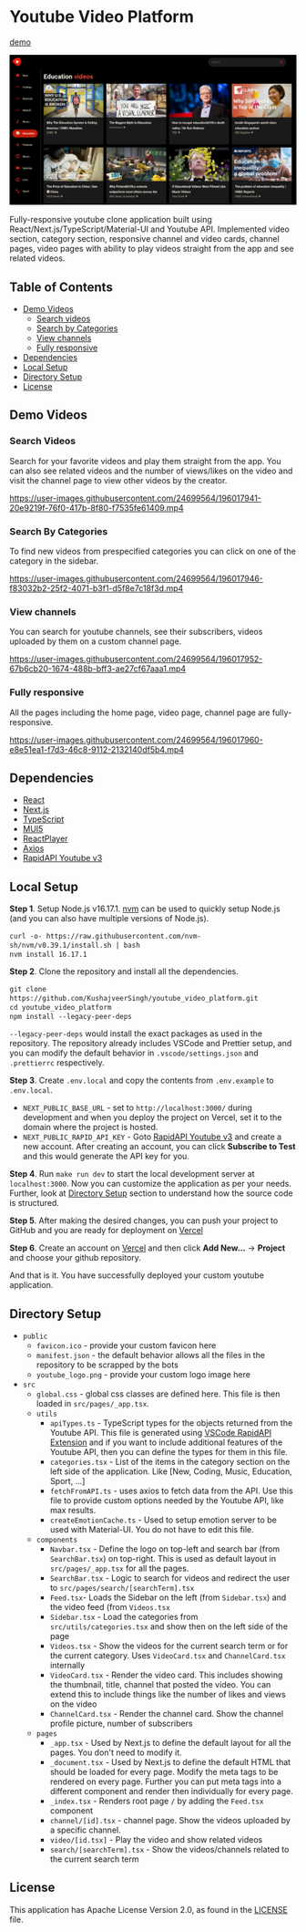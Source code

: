# Youtube Video Platform
[demo](https://kushaj-youtube-video-platform.vercel.app/)

![](assets/demo_image.png)

Fully-responsive youtube clone application built using React/Next.js/TypeScript/Material-UI and Youtube API. Implemented video section, category section, responsive channel and video cards, channel pages, video pages with ability to play videos straight from the app and see related videos.

## Table of Contents
- [Demo Videos](#demo-videos)
    - [Search videos](#search-videos)
    - [Search by Categories](#search-by-categories)
    - [View channels](#view-channels)
    - [Fully responsive](#fully-responsive)
- [Dependencies](#dependencies)
- [Local Setup](#local-setup)
- [Directory Setup](#directory-setup)
- [License](#license)

## Demo Videos

### Search Videos
Search for your favorite videos and play them straight from the app. You can also see related videos and the number of views/likes on the video and visit the channel page to view other videos by the creator.

https://user-images.githubusercontent.com/24699564/196017941-20e9219f-76f0-417b-8f80-f7535fe61409.mp4

### Search By Categories
To find new videos from prespecified categories you can click on one of the category in the sidebar.

https://user-images.githubusercontent.com/24699564/196017946-f83032b2-25f2-4071-b3f1-d5f8e7c18f3d.mp4

### View channels
You can search for youtube channels, see their subscribers, videos uploaded by them on a custom channel page.

https://user-images.githubusercontent.com/24699564/196017952-67b6cb20-1674-488b-bff3-ae27cf67aaa1.mp4

### Fully responsive
All the pages including the home page, video page, channel page are fully-responsive.

https://user-images.githubusercontent.com/24699564/196017960-e8e51ea1-f7d3-46c8-9112-2132140df5b4.mp4

## Dependencies
- [React](https://reactjs.org/)
- [Next.js](https://nextjs.org/)
- [TypeScript](https://www.typescriptlang.org/)
- [MUI5](https://mui.com/)
- [ReactPlayer](https://github.com/CookPete/react-player)
- [Axios](https://axios-http.com/docs/intro)
- [RapidAPI Youtube v3](https://rapidapi.com/ytdlfree/api/youtube-v31/)

## Local Setup
**Step 1**. Setup Node.js v16.17.1. [nvm](https://github.com/nvm-sh/nvm) can be used to quickly setup Node.js (and you can also have multiple versions of Node.js).
```
curl -o- https://raw.githubusercontent.com/nvm-sh/nvm/v0.39.1/install.sh | bash
nvm install 16.17.1
```

**Step 2**. Clone the repository and install all the dependencies.
```
git clone https://github.com/KushajveerSingh/youtube_video_platform.git
cd youtube_video_platform
npm install --legacy-peer-deps
```

`--legacy-peer-deps` would install the exact packages as used in the repository. The repository already includes VSCode and Prettier setup, and you can modify the default behavior in `.vscode/settings.json` and `.prettierrc` respectively.

**Step 3**. Create `.env.local` and copy the contents from `.env.example` to `.env.local`.
- `NEXT_PUBLIC_BASE_URL` - set to `http://localhost:3000/` during development and when you deploy the project on Vercel, set it to the domain where the project is hosted.
- `NEXT_PUBLIC_RAPID_API_KEY` - Goto [RapidAPI Youtube v3](https://rapidapi.com/ytdlfree/api/youtube-v31/) and create a new account. After creating an account, you can click **Subscribe to Test** and this would generate the API key for you.

**Step 4**. Run `make run dev` to start the local development server at `localhost:3000`. Now you can customize the application as per your needs. Further, look at [Directory Setup](#directory-setup) section to understand how the source code is structured.

**Step 5**. After making the desired changes, you can push your project to GitHub and you are ready for deployment on [Vercel](https://vercel.com/)

**Step 6**. Create an account on [Vercel](https://vercel.com/) and then click **Add New...** -> **Project** and choose your github repository.

And that is it. You have successfully deployed your custom youtube application.

## Directory Setup

- `public`
    - `favicon.ico` - provide your custom favicon here
    - `manifest.json` - the default behavior allows all the files in the repository to be scrapped by the bots
    - `youtube_logo.png` - provide your custom logo image here
- `src`
    - `global.css` - global css classes are defined here. This file is then loaded in `src/pages/_app.tsx`.
    - `utils`
        - `apiTypes.ts` - TypeScript types for the objects returned from the Youtube API. This file is generated using [VSCode RapidAPI Extension](https://rapidapi.com/guides/put-api-development-at-ease-with-rapidapi-client-for-vs-code) and if you want to include additional features of the Youtube API, then you can define the types for them in this file.
        - `categories.tsx` - List of the items in the category section on the left side of the application. Like \[New, Coding, Music, Education, Sport, ...]
        - `fetchFromAPI.ts` - uses axios to fetch data from the API. Use this file to provide custom options needed by the Youtube API, like max results.
        - `createEmotionCache.ts` - Used to setup emotion server to be used with Material-UI. You do not have to edit this file.
    - `components`
        - `Navbar.tsx` - Define the logo on top-left and search bar (from `SearchBar.tsx`) on top-right. This is used as default layout in `src/pages/_app.tsx` for all the pages.
        - `SearchBar.tsx` - Logic to search for videos and redirect the user to `src/pages/search/[searchTerm].tsx`
        - `Feed.tsx`- Loads the Sidebar on the left (from `Sidebar.tsx`) and the video feed (from `Videos.tsx`
        - `Sidebar.tsx` - Load the categories from `src/utils/categories.tsx` and show then on the left side of the page
        - `Videos.tsx` - Show the videos for the current search term or for the current category. Uses `VideoCard.tsx` and `ChannelCard.tsx` internally
        - `VideoCard.tsx` - Render the video card. This includes showing the thumbnail, title, channel that posted the video. You can extend this to include things like the number of likes and views on the video
        - `ChannelCard.tsx` - Render the channel card. Show the channel profile picture, number of subscribers
    - `pages`
        - `_app.tsx` - Used by Next.js to define the default layout for all the pages. You don't need to modify it.
        - `_document.tsx` - Used by Next.js to define the default HTML that should be loaded for every page. Modify the meta tags to be rendered on every page. Further you can put meta tags into a different component and render then individually for every page.
        - `_index.tsx` - Renders root page `/` by adding the `Feed.tsx` component
        - `channel/[id].tsx` - channel page. Show the videos uploaded by a specific channel.
        - `video/[id.tsx]` - Play the video and show related videos
        - `search/[searchTerm].tsx` - Show the videos/channels related to the current search term

## License
This application has Apache License Version 2.0, as found in the [LICENSE](./LICENSE) file.
